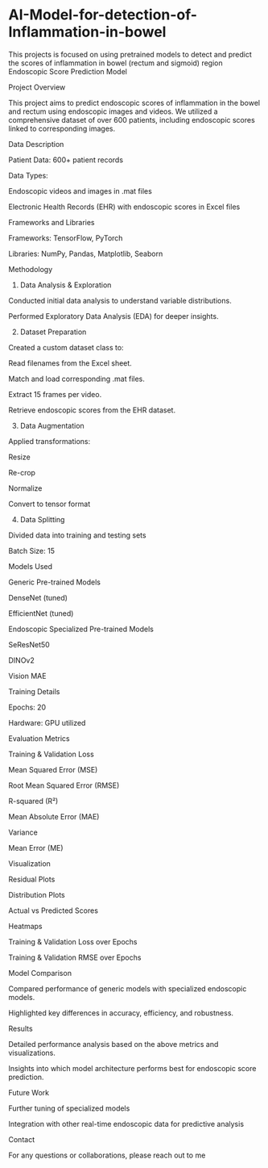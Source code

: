 # AI-Model-for-detection-of-Inflammation-in-bowel
This projects is focused on using pretrained models to detect and predict the scores of inflammation in bowel (rectum and sigmoid) region
Endoscopic Score Prediction Model

Project Overview

This project aims to predict endoscopic scores of inflammation in the bowel and rectum using endoscopic images and videos. We utilized a comprehensive dataset of over 600 patients, including endoscopic scores linked to corresponding images.

Data Description

Patient Data: 600+ patient records

Data Types:

Endoscopic videos and images in .mat files

Electronic Health Records (EHR) with endoscopic scores in Excel files

Frameworks and Libraries

Frameworks: TensorFlow, PyTorch

Libraries: NumPy, Pandas, Matplotlib, Seaborn

Methodology

1. Data Analysis & Exploration

Conducted initial data analysis to understand variable distributions.

Performed Exploratory Data Analysis (EDA) for deeper insights.

2. Dataset Preparation

Created a custom dataset class to:

Read filenames from the Excel sheet.

Match and load corresponding .mat files.

Extract 15 frames per video.

Retrieve endoscopic scores from the EHR dataset.

3. Data Augmentation

Applied transformations:

Resize

Re-crop

Normalize

Convert to tensor format

4. Data Splitting

Divided data into training and testing sets

Batch Size: 15

Models Used

Generic Pre-trained Models

DenseNet (tuned)

EfficientNet (tuned)

Endoscopic Specialized Pre-trained Models

SeResNet50

DINOv2

Vision MAE

Training Details

Epochs: 20

Hardware: GPU utilized

Evaluation Metrics

Training & Validation Loss

Mean Squared Error (MSE)

Root Mean Squared Error (RMSE)

R-squared (R²)

Mean Absolute Error (MAE)

Variance

Mean Error (ME)

Visualization

Residual Plots

Distribution Plots

Actual vs Predicted Scores

Heatmaps

Training & Validation Loss over Epochs

Training & Validation RMSE over Epochs

Model Comparison

Compared performance of generic models with specialized endoscopic models.

Highlighted key differences in accuracy, efficiency, and robustness.

Results

Detailed performance analysis based on the above metrics and visualizations.

Insights into which model architecture performs best for endoscopic score prediction.

Future Work

Further tuning of specialized models

Integration with other real-time endoscopic data for predictive analysis

Contact

For any questions or collaborations, please reach out to me
